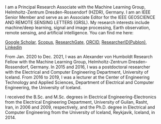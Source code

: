 I am a Principal Research Associate with the Machine Learning Group, Helmholtz-Zentrum Dresden-Rossendorf (HZDR), Germany. I am an IEEE Senior Member and serve as an Associate Editor for the IEEE GEOSCIENCE AND REMOTE SENSING LETTERS (GRSL). My research interests include machine/deep learning, signal and image processing, Earth observation, remote sensing, and artificial intelligence. You can find me here: 

[Google Scholar](https://scholar.google.is/citations?user=hA\_Xi6MAAAAJ&hl=en), [Scopus](https://www.scopus.com/authid/detail.uri?authorId=36069933000), [ResearchGate](https://www.researchgate.net/profile/Behnood_Rasti), [ORCID](https://orcid.org/0000-0002-1091-9841), [ResearcherID(Publon)](https://publons.com/researcher/1598298/behnood-rasti), [Linkedin](https://www.linkedin.com/in/behnood-rasti-53ba9bb8/)


From Jan. 2020 to Dec. 2021, I was an Alexander von Humboldt Research Fellow with the Machine Learning Group, Helmholtz-Zentrum Dresden-Rossendorf, Germany. In 2015 and 2016, I was a postdoctoral researcher with the Electrical and Computer Engineering Department, University of Iceland. From 2016 to 2019, I was a lecturer at the Center of Engineering Technology and Applied Sciences, Department of Electrical and Computer Engineering, the University of Iceland.

I received the B.Sc. and M.Sc. degrees in Electrical Engineering-Electronics from the Electrical Engineering Department, University of Guilan, Rasht, Iran, in 2006 and 2009, respectively, and the Ph.D. degree in Electrical and Computer Engineering from the University of Iceland, Reykjavik, Iceland, in 2014.  







<!--
**BehnoodRasti/BehnoodRasti** is a ✨ _special_ ✨ repository because its `README.md` (this file) appears on your GitHub profile.

Here are some ideas to get you started:

- 🔭 I’m currently working on ...
- 🌱 I’m currently learning ...
- 👯 I’m looking to collaborate on ...
- 🤔 I’m looking for help with ...
- 💬 Ask me about ...
- 📫 How to reach me: ...
- 😄 Pronouns: ...
- ⚡ Fun fact: ...
-->
